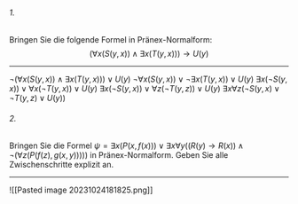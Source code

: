
###### 1.
Bringen Sie die folgende Formel in Pränex-Normalform: $$(∀x(S(y, x)) ∧ ∃x(T(y, x))) → U(y)$$

---
$¬(∀x(S(y, x)) ∧ ∃x(T(y, x))) ∨ U(y)$ 
$¬∀x(S(y, x)) ∨ ¬∃x(T(y, x)) ∨ U(y)$ 
$∃x(¬S(y, x)) ∨ ∀x(¬T(y, x)) ∨ U(y)$ 
$∃x(¬S(y, x)) ∨ ∀z(¬T(y, z)) ∨ U(y)$ 
$∃x∀z(¬S(y, x) ∨ ¬T(y, z) ∨ U(y))$

###### 2.
Bringen Sie die Formel $ψ = ∃x(P(x, f(x)))∨∃x∀y((R(y) → R(x))∧¬(∀z(P(f(z), g(x, y)))))$ in Pränex-Normalform. Geben Sie alle Zwischenschritte explizit an.

---
![[Pasted image 20231024181825.png]]
